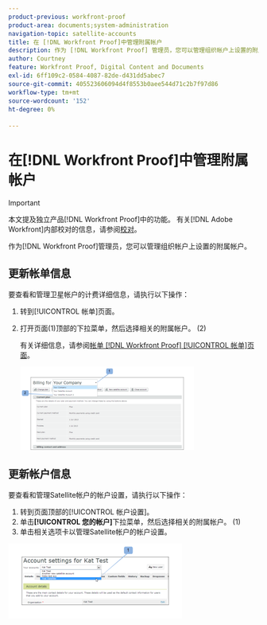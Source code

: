 ```yaml
---
product-previous: workfront-proof
product-area: documents;system-administration
navigation-topic: satellite-accounts
title: 在 [!DNL Workfront Proof]中管理附属帐户
description: 作为 [!DNL Workfront Proof] 管理员，您可以管理组织帐户上设置的附属帐户。
author: Courtney
feature: Workfront Proof, Digital Content and Documents
exl-id: 6ff109c2-0584-4087-82de-d431dd5abec7
source-git-commit: 405523606094d4f8553b0aee544d71c2b7f97d86
workflow-type: tm+mt
source-wordcount: '152'
ht-degree: 0%

---
```


# 在[!DNL Workfront Proof]中管理附属帐户

>[!IMPORTANT]
>
>本文提及独立产品[!DNL Workfront Proof]中的功能。 有关[!DNL Adobe Workfront]内部校对的信息，请参阅[校对](../../../review-and-approve-work/proofing/proofing.md)。

作为[!DNL Workfront Proof]管理员，您可以管理组织帐户上设置的附属帐户。

## 更新帐单信息

要查看和管理卫星帐户的计费详细信息，请执行以下操作：

1. 转到[!UICONTROL 帐单]页面。
1. 打开页面(1)顶部的下拉菜单，然后选择相关的附属帐户。 (2)

   有关详细信息，请参阅[帐单 [!DNL Workfront Proof] [!UICONTROL 帐单]页面](../../../workfront-proof/wp-billingsettings/manage-your-billing/wp-billing-page.md)。

   ![Satellite_Account_Billing_Page__1_.png](assets/satellite-account-billing-page--1--350x167.png)

## 更新帐户信息

要查看和管理Satellite帐户的帐户设置，请执行以下操作：

1. 转到页面顶部的[!UICONTROL 帐户设置]。
1. 单击&#x200B;**[!UICONTROL 您的帐户]**&#x200B;下拉菜单，然后选择相关的附属帐户。 (1)
1. 单击相关选项卡以管理Satellite帐户的帐户设置。

![SA_Account_Settings.png](assets/sa-account-settings-350x151.png)
